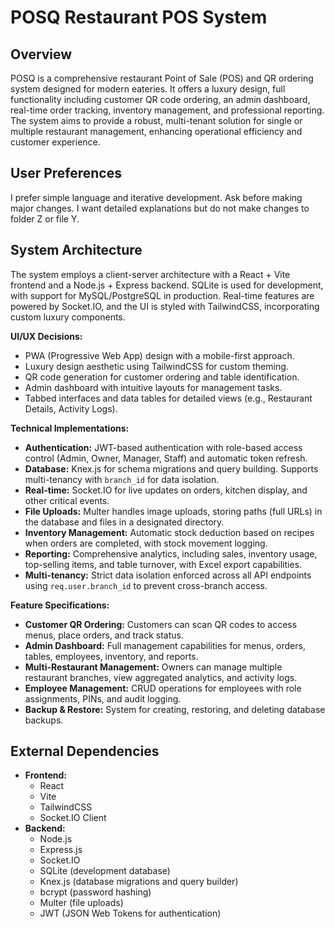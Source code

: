 # POSQ Restaurant POS System

## Overview
POSQ is a comprehensive restaurant Point of Sale (POS) and QR ordering system designed for modern eateries. It offers a luxury design, full functionality including customer QR code ordering, an admin dashboard, real-time order tracking, inventory management, and professional reporting. The system aims to provide a robust, multi-tenant solution for single or multiple restaurant management, enhancing operational efficiency and customer experience.

## User Preferences
I prefer simple language and iterative development. Ask before making major changes. I want detailed explanations but do not make changes to folder Z or file Y.

## System Architecture
The system employs a client-server architecture with a React + Vite frontend and a Node.js + Express backend. SQLite is used for development, with support for MySQL/PostgreSQL in production. Real-time features are powered by Socket.IO, and the UI is styled with TailwindCSS, incorporating custom luxury components.

**UI/UX Decisions:**
- PWA (Progressive Web App) design with a mobile-first approach.
- Luxury design aesthetic using TailwindCSS for custom theming.
- QR code generation for customer ordering and table identification.
- Admin dashboard with intuitive layouts for management tasks.
- Tabbed interfaces and data tables for detailed views (e.g., Restaurant Details, Activity Logs).

**Technical Implementations:**
- **Authentication:** JWT-based authentication with role-based access control (Admin, Owner, Manager, Staff) and automatic token refresh.
- **Database:** Knex.js for schema migrations and query building. Supports multi-tenancy with `branch_id` for data isolation.
- **Real-time:** Socket.IO for live updates on orders, kitchen display, and other critical events.
- **File Uploads:** Multer handles image uploads, storing paths (full URLs) in the database and files in a designated directory.
- **Inventory Management:** Automatic stock deduction based on recipes when orders are completed, with stock movement logging.
- **Reporting:** Comprehensive analytics, including sales, inventory usage, top-selling items, and table turnover, with Excel export capabilities.
- **Multi-tenancy:** Strict data isolation enforced across all API endpoints using `req.user.branch_id` to prevent cross-branch access.

**Feature Specifications:**
- **Customer QR Ordering:** Customers can scan QR codes to access menus, place orders, and track status.
- **Admin Dashboard:** Full management capabilities for menus, orders, tables, employees, inventory, and reports.
- **Multi-Restaurant Management:** Owners can manage multiple restaurant branches, view aggregated analytics, and activity logs.
- **Employee Management:** CRUD operations for employees with role assignments, PINs, and audit logging.
- **Backup & Restore:** System for creating, restoring, and deleting database backups.

## External Dependencies
- **Frontend:**
    - React
    - Vite
    - TailwindCSS
    - Socket.IO Client
- **Backend:**
    - Node.js
    - Express.js
    - Socket.IO
    - SQLite (development database)
    - Knex.js (database migrations and query builder)
    - bcrypt (password hashing)
    - Multer (file uploads)
    - JWT (JSON Web Tokens for authentication)
